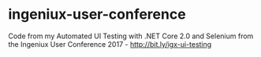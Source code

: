 # ingeniux-user-conference
Code from my Automated UI Testing with .NET Core 2.0 and Selenium from the Ingeniux User Conference 2017 - http://bit.ly/igx-ui-testing
